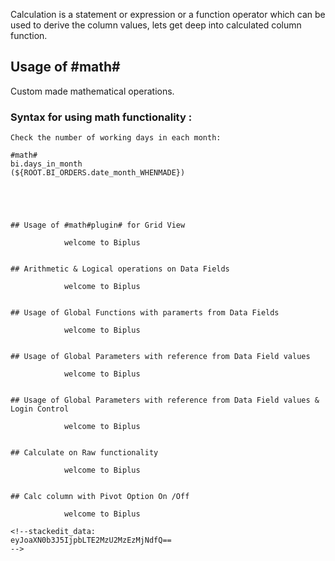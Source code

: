 Calculation is a statement or expression or a function operator which can be used to derive the column values, lets get deep into calculated column function.

## Usage of #math# 

Custom made mathematical operations.

### Syntax for using math functionality :

```
Check the number of working days in each month:

#math#
bi.days_in_month
(${ROOT.BI_ORDERS.date_month_WHENMADE}) 
```
```




## Usage of #math#plugin# for Grid View

            welcome to Biplus


## Arithmetic & Logical operations on Data Fields

            welcome to Biplus


## Usage of Global Functions with paramerts from Data Fields

            welcome to Biplus


## Usage of Global Parameters with reference from Data Field values

            welcome to Biplus


## Usage of Global Parameters with reference from Data Field values & Login Control

            welcome to Biplus


## Calculate on Raw functionality

            welcome to Biplus
 

## Calc column with Pivot Option On /Off

            welcome to Biplus

<!--stackedit_data:
eyJoaXN0b3J5IjpbLTE2MzU2MzEzMjNdfQ==
-->